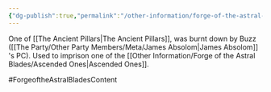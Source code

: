 ```yaml
---
{"dg-publish":true,"permalink":"/other-information/forge-of-the-astral-blades/locations/the-elderwood/","updated":"2025-08-11T11:53:32.334+01:00"}
---
```


One of [[The Ancient Pillars\|The Ancient Pillars]], was burnt down by Buzz ([[The Party/Other Party Members/Meta/James Absolom\|James Absolom]] 's PC). Used to imprison one of the [[Other Information/Forge of the Astral Blades/Ascended Ones\|Ascended Ones]].

#ForgeoftheAstralBladesContent 
